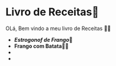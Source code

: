 # Livro de Receitas:book:

OLá, Bem vindo a meu livro de Receitas :man_cook:

- ***Estrogonof de Frango​*​**:chicken:
- **Frango com Batata**:chicken::potato:
- 
- 

